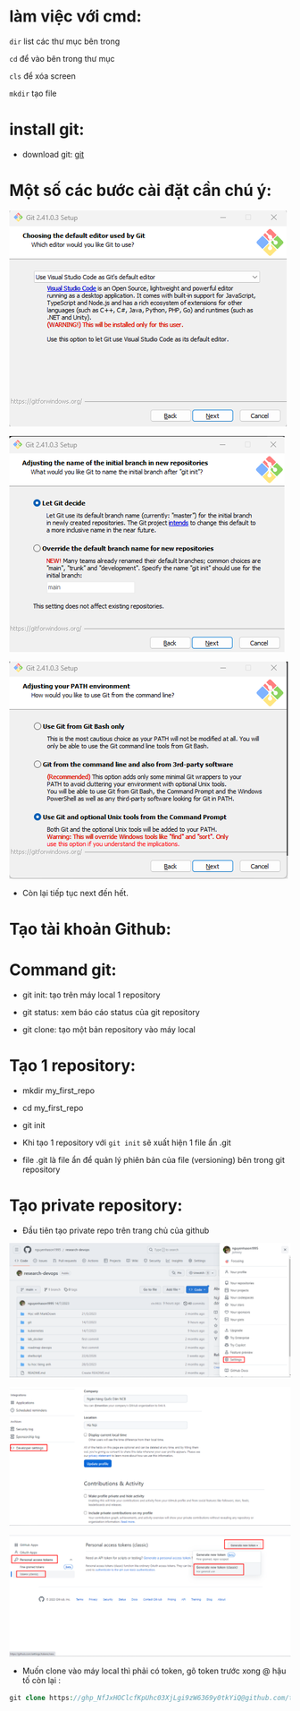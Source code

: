 # làm việc với cmd:

`dir` list các thư mục bên trong

`cd` để vào bên trong thư mục

`cls` để xóa screen

`mkdir` tạo file

# install git:
- download git:
[git](https://git-scm.com/download/win)
# Một số các bước cài đặt cần chú ý:
![1](https://github.com/nguyenhason1995/research-devops/blob/main/git/image/Screenshot_1.png) 

![2](https://github.com/nguyenhason1995/research-devops/blob/main/git/image/Screenshot_2.png) 

![](https://github.com/nguyenhason1995/research-devops/blob/main/git/image/Screenshot_3.png) 

- Còn lại tiếp tục next đến hết.

# Tạo tài khoản Github:

# Command git:
- git init: tạo trên máy local 1 repository

- git status: xem báo cáo status của git repository

- git clone: tạo một bản repository vào máy local

# Tạo 1 repository:
- mkdir my_first_repo

- cd my_first_repo

- git init

- Khi tạo 1 repository với `git init` sẽ xuất hiện 1 file ẩn .git

- file .git là file ẩn để quản lý phiên bản của file (versioning) bên trong git repository

# Tạo private repository:
- Đầu tiên tạo private repo trên trang chủ của github

![4](https://github.com/nguyenhason1995/research-devops/blob/main/git/image/Screenshot_4.png) 

![5](https://github.com/nguyenhason1995/research-devops/blob/main/git/image/Screenshot_5.png) 

![6](https://github.com/nguyenhason1995/research-devops/blob/main/git/image/Screenshot_6.png) 

- Muốn clone vào máy local thì phải có token, gõ token trước xong @ hậu tố còn lại :

```php
git clone https://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@github.com/tuhocdevops/my-private-repo.git
```
